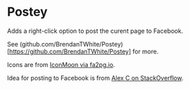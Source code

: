 # Postey #
Adds a right-click option to post the curent page to Facebook.

See (github.com/BrendanTWhite/Postey)[https://github.com/BrendanTWhite/Postey] for more.

Icons are from [IconMoon via fa2pg.io](http://fa2png.io/r/icomoon-free/pushpin/?color=0d3864&margin=18&background=f1c40f&size=60).

Idea for posting to Facebook is from [Alex C on StackOverflow](https://stackoverflow.com/questions/4703363/post-to-facebook-status-with-a-url-get-request-or-post).